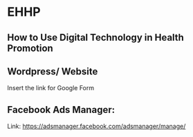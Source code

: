 # EHHP
## How to Use Digital Technology in Health Promotion

## Wordpress/ Website
Insert the link for Google Form


## Facebook Ads Manager:
Link: https://adsmanager.facebook.com/adsmanager/manage/
